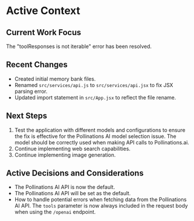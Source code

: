 # Active Context

## Current Work Focus

The "toolResponses is not iterable" error has been resolved.

## Recent Changes

- Created initial memory bank files.
- Renamed `src/services/api.js` to `src/services/api.jsx` to fix JSX parsing error.
- Updated import statement in `src/App.jsx` to reflect the file rename.

## Next Steps

1. Test the application with different models and configurations to ensure the fix is effective for the Pollinations AI model selection issue. The model should be correctly used when making API calls to Pollinations.ai.
2. Continue implementing web search capabilities.
3. Continue implementing image generation.

## Active Decisions and Considerations
- The Pollinations AI API is now the default.
- The Pollinations AI API will be set as the default.
- How to handle potential errors when fetching data from the Pollinations AI API. The `tools` parameter is now always included in the request body when using the `/openai` endpoint.
